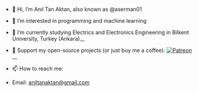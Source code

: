 - 👋 Hi, I’m Anıl Tan Aktan, also known as @aserman01
- 👀 I’m interested in programming and machine learning
- 🌱 I’m currently studying Electrics and Electronics Engineering in Bilkent University, Turkey (Ankara)__
   
- 🚀 Support my open-source projects (or just buy me a coffee): [![Patreon](https://img.shields.io/badge/Support%20Me%20on-Patreon-orange?style=for-the-badge&logo=patreon)](https://www.patreon.com/AsertheLaserCrow)__
   
- 📫 How to reach me:
- Email: aniltanaktan@gmail.com
